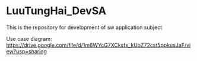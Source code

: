 # LuuTungHai_DevSA
This is the repository for development of sw application subject

Use case diagram: https://drive.google.com/file/d/1m6WYcG7XCksfx_kUoZ72cst5ppkusJaF/view?usp=sharing
